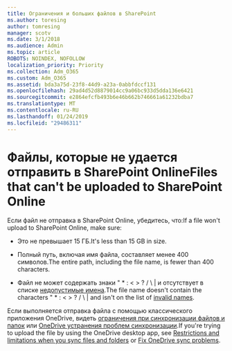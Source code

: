```yaml
---
title: Ограничения и больших файлов в SharePoint
ms.author: toresing
author: tomresing
manager: scotv
ms.date: 3/1/2018
ms.audience: Admin
ms.topic: article
ROBOTS: NOINDEX, NOFOLLOW
localization_priority: Priority
ms.collection: Adm_O365
ms.custom: Adm_O365
ms.assetid: bda3a75d-23f8-44d9-a23a-0abbfdccf131
ms.openlocfilehash: 29ad4d52d8879014cc9a06bc933d5dda136e6421
ms.sourcegitcommit: e2864efcfb493b6e46b662b746661a61232bdba7
ms.translationtype: MT
ms.contentlocale: ru-RU
ms.lasthandoff: 01/24/2019
ms.locfileid: "29486311"
---
```

# <a name="files-that-cant-be-uploaded-to-sharepoint-online"></a><span data-ttu-id="29482-102">Файлы, которые не удается отправить в SharePoint Online</span><span class="sxs-lookup"><span data-stu-id="29482-102">Files that can't be uploaded to SharePoint Online</span></span>

<span data-ttu-id="29482-103">Если файл не отправка в SharePoint Online, убедитесь, что:</span><span class="sxs-lookup"><span data-stu-id="29482-103">If a file won't upload to SharePoint Online, make sure:</span></span>
  
- <span data-ttu-id="29482-104">Это не превышает 15 ГБ.</span><span class="sxs-lookup"><span data-stu-id="29482-104">It's less than 15 GB in size.</span></span>
    
- <span data-ttu-id="29482-105">Полный путь, включая имя файла, составляет менее 400 символов.</span><span class="sxs-lookup"><span data-stu-id="29482-105">The entire path, including the file name, is fewer than 400 characters.</span></span>
    
- <span data-ttu-id="29482-p101">Файл не может содержать знаки " \* : \< \> ? / \ | и отсутствует в списке [недопустимые имена](https://go.microsoft.com/fwlink/?linkid=866430).</span><span class="sxs-lookup"><span data-stu-id="29482-p101">The file name doesn't contain the characters " \* : \< \> ? / \ | and isn't on the list of [invalid names](https://go.microsoft.com/fwlink/?linkid=866430).</span></span>
    
<span data-ttu-id="29482-108">Если выполняется отправка файла с помощью классического приложения OneDrive, видеть [ограничения при синхронизации файлов и папок](http://go.microsoft.com/fwlink/p/?LinkID=717734) или [OneDrive устранения проблем синхронизации](https://go.microsoft.com/fwlink/?linkid=866431).</span><span class="sxs-lookup"><span data-stu-id="29482-108">If you're trying to upload the file by using the OneDrive desktop app, see [Restrictions and limitations when you sync files and folders](http://go.microsoft.com/fwlink/p/?LinkID=717734) or [Fix OneDrive sync problems](https://go.microsoft.com/fwlink/?linkid=866431).</span></span>
  

